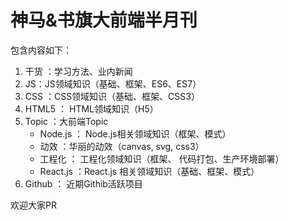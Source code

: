 # 神马&书旗大前端半月刊

包含内容如下：

1. 干货 ：学习方法、业内新闻
2. JS：JS领域知识（基础、框架、ES6、ES7）
3. CSS ：CSS领域知识（基础、框架、CSS3） 
4. HTML5 ： HTML领域知识（H5）
5. Topic ：大前端Topic
	* Node.js ： Node.js相关领域知识（框架、模式）
	* 动效 ：华丽的动效（canvas, svg, css3） 
	* 工程化 ： 工程化领域知识（框架、 代码打包、生产环境部署）
	* React.js ：React.js 相关领域知识（基础、框架、模式）
6. Github ： 近期Githib活跃项目

欢迎大家PR

